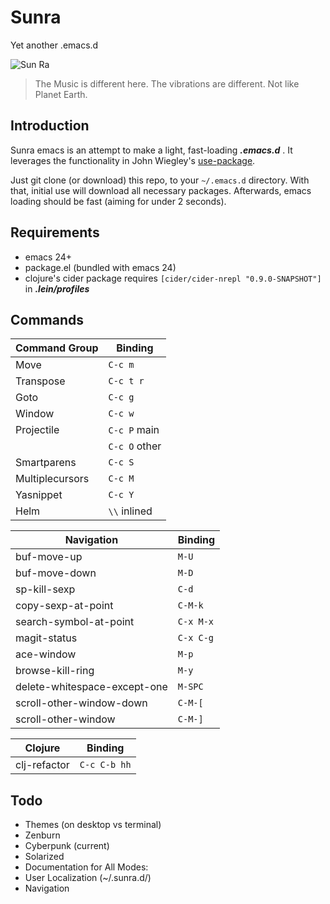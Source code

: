 # Sunra

Yet another .emacs.d

![Sun Ra](http://www.sensitiveskinmagazine.com/wp-content/images/blog/sun-ra.jpg)

> The Music is different here. The vibrations are different. Not like Planet Earth.


## Introduction

Sunra emacs is an attempt to make a light, fast-loading ***.emacs.d*** . It leverages the functionality in John Wiegley's [use-package](https://github.com/jwiegley/use-package).

Just git clone (or download) this repo, to your `~/.emacs.d` directory. With that, initial use will download all necessary packages. Afterwards, emacs loading should be fast (aiming for under 2 seconds).


## Requirements

- emacs 24+
- package.el (bundled with emacs 24)
- clojure's cider package requires `[cider/cider-nrepl "0.9.0-SNAPSHOT"]` in ***.lein/profiles***


## Commands

| Command Group   | Binding       |
|-----------------|---------------|
| Move            | `C-c m`       |
| Transpose       | `C-c t r`     |
| Goto            | `C-c g`       |
| Window          | `C-c w`       |
| Projectile      | `C-c P` main  |
|                 | `C-c O` other |
| Smartparens     | `C-c S`       |
| Multiplecursors | `C-c M`       |
| Yasnippet       | `C-c Y`       |
| Helm            | `\\` inlined  |


| Navigation                   | Binding   |
|------------------------------|-----------|
| buf-move-up                  | `M-U`     |
| buf-move-down                | `M-D`     |
| sp-kill-sexp                 | `C-d`     |
| copy-sexp-at-point           | `C-M-k`   |
| search-symbol-at-point       | `C-x M-x` |
| magit-status                 | `C-x C-g` |
| ace-window                   | `M-p`     |
| browse-kill-ring             | `M-y`     |
| delete-whitespace-except-one | `M-SPC`   |
| scroll-other-window-down     | `C-M-[`   |
| scroll-other-window          | `C-M-]`   |


| Clojure      | Binding      |
|--------------|--------------|
| clj-refactor | `C-c C-b hh` |



## Todo

- Themes (on desktop vs terminal)
- Zenburn
- Cyberpunk (current)
- Solarized
- Documentation for All Modes:
- User Localization (~/.sunra.d/)
- Navigation
